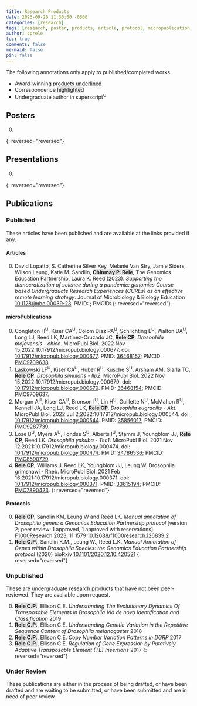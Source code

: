 ```yaml
---
title: Research Products
date: 2023-09-26 11:30:00 -0500
categories: [research]
tags: [research, poster, products, article, protocol, micropublication, thesis]     # TAG names should always be lowercase
author: cprele
toc: true
comments: false
mermaid: false
pin: false
---
```


The following annotations only apply to published/completed works
- Award-winning products <u>underlined</u>
- Correspondence <span style="background-color: #70707030">highlighted</span>
- Undergraduate author in superscript<sup>U</sup>

## Posters

0. 
{: reversed="reversed"}


## Presentations

0. 
{: reversed="reversed"}

## Publications

### Published

These articles have been published and are available at the links provided if any.

#### Articles

0. David Lopatto, S. Catherine Silver Key, Melanie Van Stry, Jamie Siders, Wilson Leung, Katie M. Sandlin, <span style="background-color: #70707030">**Chinmay P. Rele**</span>, The Genomics Education Partnership, Laura K. Reed (2023). _Supporting the democratization of science during a pandemic: genomics Course-based Undergraduate Research Experiences (CUREs) as an effective remote learning strategy_. Journal of Microbiology & Biology Education [10.1128/jmbe.00039-23](https://doi.org/10.1128/jmbe.00039-23). PMID: ; PMCID: 
{: reversed="reversed"}

#### microPublications

0. Congleton H<sup>U</sup>, Kiser CA<sup>U</sup>, Colom Diaz PA<sup>U</sup>, Schlichting E<sup>U</sup>, Walton DA<sup>U</sup>, Long LJ, Reed LK, Martinez-Cruzado JC, <span style="background-color: #70707030">**Rele CP**</span>. _Drosophila mojavensis - chico_. MicroPubl Biol. 2022 Nov 15;2022:10.17912/micropub.biology.000677. doi: [10.17912/micropub.biology.000677](https://doi.org/10.17912/micropub.biology.000677). PMID: [36468157](https://pubmed.ncbi.nlm.nih.gov/36468157/); PMCID: [PMC9709638](https://www.ncbi.nlm.nih.gov/pmc/articles/pmc9709638/).
0. Laskowski LF<sup>U</sup>, Kiser CA<sup>U</sup>, Huber R<sup>U</sup>, Kusche S<sup>U</sup>, Arsham AM, Giarla TC, <span style="background-color: #70707030">**Rele CP**</span>. _Drosophila simulans - Ilp2_. MicroPubl Biol. 2022 Nov 15;2022:10.17912/micropub.biology.000679. doi: [10.17912/micropub.biology.000679](https://doi.org/10.17912/micropub.biology.000679). PMID: [36468154](https://pubmed.ncbi.nlm.nih.gov/36468154/); PMCID: [PMC9709637](https://www.ncbi.nlm.nih.gov/pmc/articles/pmc9709637/).
0. Morgan A<sup>U</sup>, Kiser CA<sup>U</sup>, Bronson I<sup>U</sup>, Lin H<sup>U</sup>, Guillette N<sup>U</sup>, McMahon R<sup>U</sup>, Kennell JA, Long LJ, Reed LK, <span style="background-color: #70707030">**Rele CP**</span>. _Drosophila eugracilis - Akt_. MicroPubl Biol. 2022 Jul 2;2022:10.17912/micropub.biology.000544. doi: [10.17912/micropub.biology.000544](https://doi.org/10.17912/micropub.biology.000544). PMID: [35856017](https://pubmed.ncbi.nlm.nih.gov/35856017/); PMCID: [PMC9287739](https://www.ncbi.nlm.nih.gov/pmc/articles/PMC9287739/).
0. Lose B<sup>U</sup>, Myers A<sup>U</sup>, Fondse S<sup>U</sup>, Alberts I<sup>U</sup>, Stamm J, Youngblom JJ, <span style="background-color: #70707030">**Rele CP**</span>, Reed LK. _Drosophila yakuba_ - _Tsc1_. MicroPubl Biol. 2021 Nov 12;2021:10.17912/micropub.biology.000474. doi: [10.17912/micropub.biology.000474](https://www.micropublication.org/journals/biology/micropub-biology-000474). PMID: [34786536](https://pubmed.ncbi.nlm.nih.gov/34786536/); PMCID: [PMC8590729](https://www.ncbi.nlm.nih.gov/pmc/articles/PMC8590729/).
0. <span style="background-color: #70707030">**Rele CP**</span>, Williams J, Reed LK, Youngblom JJ, Leung W. Drosophila grimshawi - Rheb. MicroPubl Biol. 2021 Feb 16;2021:10.17912/micropub.biology.000371. doi: [10.17912/micropub.biology.000371](https://www.micropublication.org/journals/biology/micropub-biology-000371). PMID: [33615194](https://pubmed.ncbi.nlm.nih.gov/33615194/); PMCID: [PMC7890423](https://www.ncbi.nlm.nih.gov/pmc/articles/PMC7890423/).
{: reversed="reversed"}

#### Protocols

0. <span style="background-color: #70707030">**Rele CP**</span>, Sandlin KM, Leung W and Reed LK. _Manual annotation of Drosophila genes: a Genomics Education Partnership protocol_ [version 2; peer review: 1 approved, 1 approved with reservations]. F1000Research 2023, 11:1579 [10.12688/f1000research.126839.2](https://doi.org/10.12688/f1000research.126839.2)
0. <span style="background-color: #70707030">**Rele C.P.**</span>, Sandlin K.M., Leung W., Reed L.K. _Manual Annotation of Genes within Drosophila Species: the Genomics Education Partnership protocol_ (2020) bioRxiv [10.1101/2020.12.10.420521](https://doi.org/10.1101/2020.12.10.420521)
{: reversed="reversed"}

### Unpublished

These are undergraduate research products that have not been peer-reviewed.
They are available upon request.

0. <span style="background-color: #70707030">**Rele C.P.**</span>, Ellison C.E. _Understanding The Evolutionary Dynamics Of Transposable Elements in Drosophila Via de novo Identification and Classification_ 2019
0. <span style="background-color: #70707030">**Rele C.P.**</span>, Ellison C.E. _Understanding Genetic Variation in the Repetitive Sequence Content of Drosophila melanogaster_ 2018
0. <span style="background-color: #70707030">**Rele C.P.**</span>, Ellison C.E. _Copy Number Variation Patterns in DGRP_ 2017
0. <span style="background-color: #70707030">**Rele C.P.**</span>, Ellison C.E. _Regulation of Gene Expression by Putatively Adaptive Transposable Element (TE) Insertions_ 2017
{: reversed="reversed"}

### Under Review

These publications are either in the process of being drafted, or have been drafted and are waiting to be submitted, or have been submitted and are in need of peer review.

